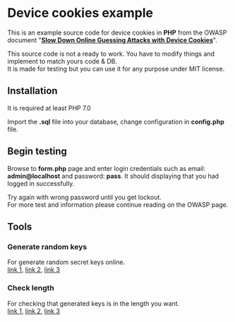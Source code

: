# Device cookies example

This is an example source code for device cookies in **PHP** from the OWASP document "**[Slow Down Online Guessing Attacks with Device Cookies][1]**".

This source code is not a ready to work. You have to modify things and implement to match yours code & DB.<br>
It is made for testing but you can use it for any purpose under MIT license.

## Installation
It is required at least PHP 7.0

Import the **.sql** file into your database, change configuration in **config.php** file.

## Begin testing
Browse to **form.php** page and enter login credentials such as email: **admin@localhost** and password: **pass**. It should displaying that you had logged in successfully.

Try again with wrong password until you get lockout.<br>
For more test and information please continue reading on the OWASP page.

## Tools
### Generate random keys
For generate random secret keys online.<br>
[link 1][gk1], [link 2][gk2], [link 3][gk3]

### Check length
For checking that generated keys is in the length you want.<br>
[link 1][chlen1], [link 2][chlen2], [link 3][chlen3]


[1]: https://www.owasp.org/index.php/Slow_Down_Online_Guessing_Attacks_with_Device_Cookies
[gk1]: http://www.unit-conversion.info/texttools/random-string-generator/
[gk2]: https://passwordsgenerator.net/
[gk3]: https://keygen.io/ 
[chlen1]: http://string-functions.com/length.aspx
[chlen2]: https://www.charactercountonline.com/
[chlen3]: https://codebeautify.org/calculate-string-length